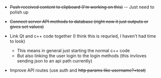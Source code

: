 - ~~Push received content to clipboard (I'm working on this)~~ -- Just need to polish up
- ~~Connect server API methods to database (right now it just outputs or gives set values)~~
- Link Qt and c++ code together (I think this is requried, I haven't had time to look)
    - This means in general just starting the normal c++ code
    - But also linking the user login to the login methods (this invloves sending json to an api path currently)


- Improve API routes (use auth and ~~http params like username?=test)~~